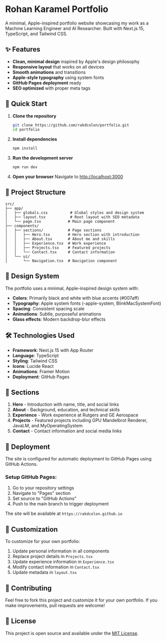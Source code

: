 # Rohan Karamel Portfolio

A minimal, Apple-inspired portfolio website showcasing my work as a Machine Learning Engineer and AI Researcher. Built with Next.js 15, TypeScript, and Tailwind CSS.

## ✨ Features

- **Clean, minimal design** inspired by Apple's design philosophy
- **Responsive layout** that works on all devices
- **Smooth animations** and transitions
- **Apple-style typography** using system fonts
- **GitHub Pages deployment** ready
- **SEO optimized** with proper meta tags

## 🚀 Quick Start

1. **Clone the repository**
   ```bash
   git clone https://github.com/rakdcolon/portfolio.git
   cd portfolio
   ```

2. **Install dependencies**
   ```bash
   npm install
   ```

3. **Run the development server**
   ```bash
   npm run dev
   ```

4. **Open your browser**
   Navigate to [http://localhost:3000](http://localhost:3000)

## 📁 Project Structure

```
src/
├── app/
│   ├── globals.css          # Global styles and design system
│   ├── layout.tsx           # Root layout with SEO metadata
│   └── page.tsx            # Main page component
├── components/
│   ├── sections/           # Page sections
│   │   ├── Hero.tsx        # Hero section with introduction
│   │   ├── About.tsx       # About me and skills
│   │   ├── Experience.tsx  # Work experience
│   │   ├── Projects.tsx    # Featured projects
│   │   └── Contact.tsx     # Contact information
│   └── ui/
│       └── Navigation.tsx  # Navigation component
```

## 🎨 Design System

The portfolio uses a minimal, Apple-inspired design system with:

- **Colors**: Primarily black and white with blue accents (#007aff)
- **Typography**: Apple system fonts (-apple-system, BlinkMacSystemFont)
- **Spacing**: Consistent spacing scale
- **Animations**: Subtle, purposeful animations
- **Glass effects**: Modern backdrop-blur effects

## 🛠️ Technologies Used

- **Framework**: Next.js 15 with App Router
- **Language**: TypeScript
- **Styling**: Tailwind CSS
- **Icons**: Lucide React
- **Animations**: Framer Motion
- **Deployment**: GitHub Pages

## 📱 Sections

1. **Hero** - Introduction with name, title, and social links
2. **About** - Background, education, and technical skills
3. **Experience** - Work experience at Rutgers and GE Aerospace
4. **Projects** - Featured projects including GPU Mandelbrot Renderer, JavaLM, and MyOperatingSystem
5. **Contact** - Contact information and social media links

## 🚀 Deployment

The site is configured for automatic deployment to GitHub Pages using GitHub Actions.

### Setup GitHub Pages:

1. Go to your repository settings
2. Navigate to "Pages" section
3. Set source to "GitHub Actions"
4. Push to the main branch to trigger deployment

The site will be available at `https://rakdcolon.github.io`

## 📝 Customization

To customize for your own portfolio:

1. Update personal information in all components
2. Replace project details in `Projects.tsx`
3. Update experience information in `Experience.tsx`
4. Modify contact information in `Contact.tsx`
5. Update metadata in `layout.tsx`

## 🤝 Contributing

Feel free to fork this project and customize it for your own portfolio. If you make improvements, pull requests are welcome!

## 📄 License

This project is open source and available under the [MIT License](LICENSE).
